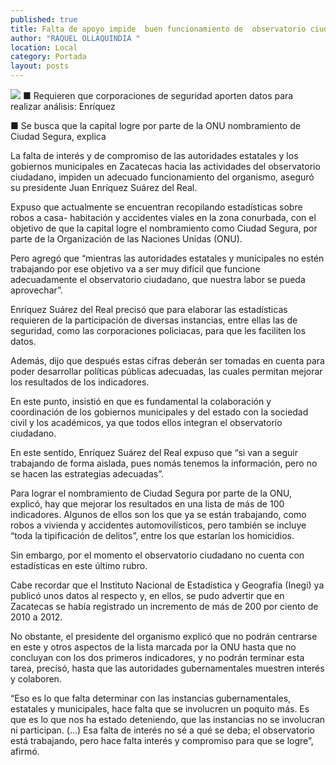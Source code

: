 ```yaml
---
published: true
title: Falta de apoyo impide  buen funcionamiento de  observatorio ciudadano
author: "RAQUEL OLLAQUINDIA "
location: Local
category: Portada
layout: posts
---
```


![](http://i.imgur.com/B6ZCdtom.jpg)
■ Requieren que corporaciones de seguridad aporten datos para realizar análisis: Enríquez

■ Se busca que la capital logre por parte de la ONU nombramiento de Ciudad Segura, explica

La falta de interés y de compromiso de las autoridades estatales y los gobiernos municipales en Zacatecas hacia las actividades del observatorio ciudadano, impiden un adecuado funcionamiento del organismo, aseguró su presidente Juan Enríquez Suárez del Real.

Expuso que actualmente se encuentran recopilando estadísticas sobre robos a casa- habitación y accidentes viales en la zona conurbada, con el objetivo de que la capital logre el nombramiento como Ciudad Segura, por parte de la Organización de las Naciones Unidas (ONU).

Pero agregó que “mientras las autoridades estatales y municipales no estén trabajando por ese objetivo va a ser muy difícil que funcione adecuadamente el observatorio ciudadano, que nuestra labor se pueda aprovechar”.

Enríquez Suárez del Real precisó que para elaborar las estadísticas requieren de la participación de diversas instancias, entre ellas las de seguridad, como las corporaciones policiacas, para que les faciliten los datos. 

Además, dijo que después estas cifras deberán ser tomadas en cuenta para poder desarrollar políticas públicas adecuadas, las cuales permitan mejorar los resultados de los indicadores.

En este punto, insistió en que es fundamental la colaboración y coordinación de los gobiernos municipales y del estado con la sociedad civil y los académicos, ya que todos ellos integran el observatorio ciudadano.

En este sentido, Enríquez Suárez del Real expuso que “si van a seguir trabajando de forma aislada, pues nomás tenemos la información, pero no se hacen las estrategias adecuadas”.

Para lograr el nombramiento de Ciudad Segura por parte de la ONU, explicó, hay que mejorar los resultados en una lista de más de 100 indicadores. Algunos de ellos son los que ya se están trabajando, como robos a vivienda y accidentes automovilísticos, pero también se incluye “toda la tipificación de delitos”, entre los que estarían los homicidios. 

Sin embargo, por el momento el observatorio ciudadano no cuenta con estadísticas en este último rubro.

Cabe recordar que el Instituto Nacional de Estadística y Geografía (Inegi) ya publicó unos datos al respecto y, en ellos, se pudo advertir que en Zacatecas se había registrado un incremento de más de 200 por ciento de 2010 a 2012.

No obstante, el presidente del organismo explicó que no podrán centrarse en este y otros aspectos de la lista marcada por la ONU hasta que no concluyan con los dos primeros indicadores, y no podrán terminar esta tarea, precisó, hasta que las autoridades gubernamentales muestren interés y colaboren.

“Eso es lo que falta determinar con las instancias gubernamentales, estatales y municipales, hace falta que se involucren un poquito más. Es que es lo que nos ha estado deteniendo, que las instancias no se involucran ni participan. (…) Esa falta de interés no sé a qué se deba; el observatorio está trabajando, pero hace falta interés y compromiso para que se logre”, afirmó.
